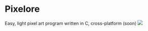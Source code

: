 # Pixelore
Easy, light pixel art program written in C, cross-platform (soon)
![](./screenshot/mr_slime.png)
